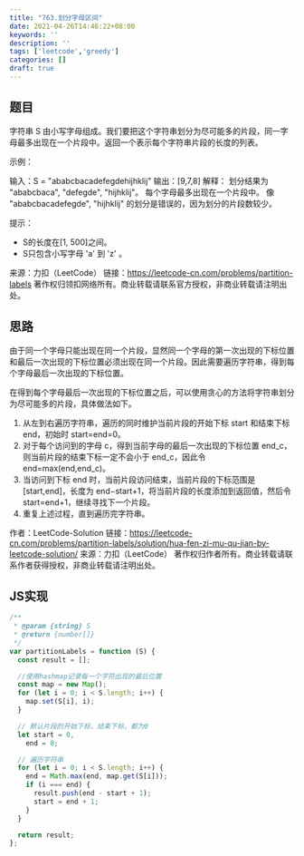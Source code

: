 ```yaml
---
title: "763.划分字母区间"
date: 2021-04-26T14:46:22+08:00
keywords: ''
description: ''
tags: ['leetcode','greedy']
categories: []
draft: true
---
```


## 题目

字符串 S 由小写字母组成。我们要把这个字符串划分为尽可能多的片段，同一字母最多出现在一个片段中。返回一个表示每个字符串片段的长度的列表。

示例：

输入：S = "ababcbacadefegdehijhklij"
输出：[9,7,8]
解释：
划分结果为 "ababcbaca", "defegde", "hijhklij"。
每个字母最多出现在一个片段中。
像 "ababcbacadefegde", "hijhklij" 的划分是错误的，因为划分的片段数较少。
 

提示：

- S的长度在[1, 500]之间。
- S只包含小写字母 'a' 到 'z' 。

来源：力扣（LeetCode）
链接：https://leetcode-cn.com/problems/partition-labels
著作权归领扣网络所有。商业转载请联系官方授权，非商业转载请注明出处。

## 思路 

由于同一个字母只能出现在同一个片段，显然同一个字母的第一次出现的下标位置和最后一次出现的下标位置必须出现在同一个片段。因此需要遍历字符串，得到每个字母最后一次出现的下标位置。

在得到每个字母最后一次出现的下标位置之后，可以使用贪心的方法将字符串划分为尽可能多的片段，具体做法如下。

1. 从左到右遍历字符串，遍历的同时维护当前片段的开始下标 start 和结束下标 end，初始时 start=end=0。
2. 对于每个访问到的字母 c，得到当前字母的最后一次出现的下标位置 end_c，则当前片段的结束下标一定不会小于 end_c，因此令 end=max(end,end_c)。
3. 当访问到下标 end 时，当前片段访问结束，当前片段的下标范围是 [start,end]，长度为 end−start+1，将当前片段的长度添加到返回值，然后令 start=end+1，继续寻找下一个片段。
4. 重复上述过程，直到遍历完字符串。

作者：LeetCode-Solution
链接：https://leetcode-cn.com/problems/partition-labels/solution/hua-fen-zi-mu-qu-jian-by-leetcode-solution/
来源：力扣（LeetCode）
著作权归作者所有。商业转载请联系作者获得授权，非商业转载请注明出处。


## JS实现

```javascript
/**
 * @param {string} S
 * @return {number[]}
 */
var partitionLabels = function (S) {
  const result = [];

  //使用hashmap记录每一个字符出现的最后位置
  const map = new Map();
  for (let i = 0; i < S.length; i++) {
    map.set(S[i], i);
  }

  // 默认片段的开始下标，结束下标，都为0
  let start = 0,
    end = 0;

  // 遍历字符串
  for (let i = 0; i < S.length; i++) {
    end = Math.max(end, map.get(S[i]));
    if (i === end) {
      result.push(end - start + 1);
      start = end + 1;
    }
  }

  return result;
};
```
